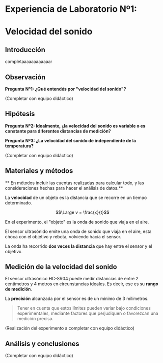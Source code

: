 # Experiencia de Laboratorio Nº1: 

# Velocidad del sonido

## Introducción

completaaaaaaaaaaaar

## Observación

**Pregunta Nº1: ¿Qué entendés por "velocidad del sonido"?**

(Completar con equipo didáctico)

## Hipótesis

**Pregunta Nº2: Idealmente, ¿la velocidad del sonido es variable o es constante para diferentes distancias de medición?**

**Pregunta Nº3: ¿La velocidad del sonido de independiente de la temperatura?**

(Completar con equipo didáctico)

## Materiales y métodos

** En métodos incluir las cuentas realizadas para calcular todo, y las consideraciones hechas para hacer el análisis de datos.**

La **velocidad** de un objeto es la distancia que se recorre en un tiempo determinado.

$$\Large v = \frac{x}{t}$$

En el experimento, el "objeto" es la onda de sonido que viaja en el aire.

El sensor ultrasónido emite una onda de sonido que viaja en el aire, esta choca con el objetivo y rebota, volviendo hacia el sensor.

La onda ha recorrido **dos veces la distancia** que hay entre el sensor y el objetivo.

## Medición de la velocidad del sonido

El sensor ultrasónico HC-SR04 puede medir distancias de entre 2 centímetros y 4 metros en circunstancias ideales. Es decir, ese es su **rango de medición**.

La **precisión** alcanzada por el sensor es de un mínimo de 3 milímetros.

> Tener en cuenta que estos límites pueden variar bajo condiciones experimentales, mediante factores que perjudiquen o favorezcan una medición precisa.

(Realización del experimento a completar con equipo didáctico)

## Análisis y conclusiones

(Completar con equipo didáctico)

